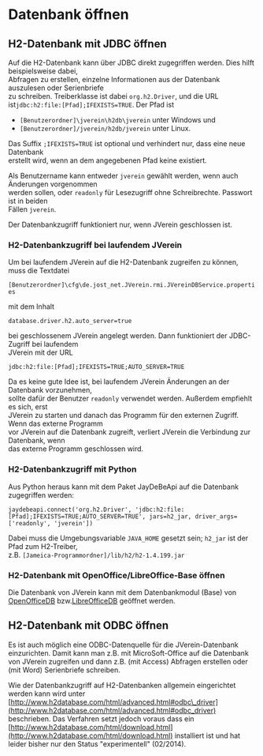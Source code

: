 # Datenbank öffnen

## H2-Datenbank mit JDBC öffnen

Auf die H2-Datenbank kann über JDBC direkt zugegriffen werden. Dies hilft beispielsweise dabei,\
Abfragen zu erstellen, einzelne Informationen aus der Datenbank auszulesen oder Serienbriefe\
zu schreiben. Treiberklasse ist dabei `org.h2.Driver`, und die URL ist`jdbc:h2:file:[Pfad];IFEXISTS=TRUE`. Der Pfad ist

* `[Benutzerordner]\jverein\h2db\jverein` unter Windows und
* `[Benutzerordner]/jverein/h2db/jverein` unter Linux.

Das Suffix `;IFEXISTS=TRUE` ist optional und verhindert nur, dass eine neue Datenbank\
erstellt wird, wenn an dem angegebenen Pfad keine existiert.

Als Benutzername kann entweder `jverein` gewählt werden, wenn auch Änderungen vorgenommen\
werden sollen, oder `readonly` für Lesezugriff ohne Schreibrechte. Passwort ist in beiden\
Fällen `jverein`.

Der Datenbankzugriff funktioniert nur, wenn JVerein geschlossen ist.

### H2-Datenbankzugriff bei laufendem JVerein

Um bei laufendem JVerein auf die H2-Datenbank zugreifen zu können, muss die Textdatei

`[Benutzerordner]\cfg\de.jost_net.JVerein.rmi.JVereinDBService.properties`

mit dem Inhalt

`database.driver.h2.auto_server=true`

bei geschlossenem JVerein angelegt werden. Dann funktioniert der JDBC-Zugriff bei laufendem\
JVerein mit der URL

`jdbc:h2:file:[Pfad];IFEXISTS=TRUE;AUTO_SERVER=TRUE`

Da es keine gute Idee ist, bei laufendem JVerein Änderungen an der Datenbank vorzunehmen,\
sollte dafür der Benutzer `readonly` verwendet werden. Außerdem empfiehlt es sich, erst\
JVerein zu starten und danach das Programm für den externen Zugriff. Wenn das externe Programm\
vor JVerein auf die Datenbank zugreift, verliert JVerein die Verbindung zur Datenbank, wenn\
das externe Programm geschlossen wird.

### H2-Datenbankzugriff mit Python

Aus Python heraus kann mit dem Paket JayDeBeApi auf die Datenbank zugegriffen werden:

`jaydebeapi.connect('org.h2.Driver', 'jdbc:h2:file:[Pfad];IFEXISTS=TRUE;AUTO_SERVER=TRUE', jars=h2_jar, driver_args=['readonly', 'jverein'])`

Dabei muss die Umgebungsvariable `JAVA_HOME` gesetzt sein; `h2_jar` ist der Pfad zum H2-Treiber,\
z.B. `[Jameica-Programmordner]/lib/h2/h2-1.4.199.jar`

### H2-Datenbank mit OpenOffice/LibreOffice-Base öffnen

Die Datenbank von JVerein kann mit dem Datenbankmodul (Base) von [OpenOfficeDB](openofficedb.md) bzw.[LibreOfficeDB](libreofficedb.md) geöffnet werden.

## H2-Datenbank mit ODBC öffnen

Es ist auch möglich eine ODBC-Datenquelle für die JVerein-Datenbank einzurichten. Damit kann man z.B. mit MicroSoft-Office auf die Datenbank von JVerein zugreifen und dann z.B. (mit Access) Abfragen erstellen oder (mit Word) Serienbriefe schreiben.

Wie der Datenbankzugriff auf H2-Datenbanken allgemein eingerichtet werden kann wird unter [http://www.h2database.com/html/advanced.html#odbc\_driver](http://www.h2database.com/html/advanced.html#odbc_driver) beschrieben. Das Verfahren setzt jedoch voraus dass ein [http://www.h2database.com/html/download.html](http://www.h2database.com/html/download.html) installiert ist und hat leider bisher nur den Status "experimentell" (02/2014).
